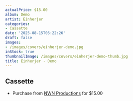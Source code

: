 ```yaml
---
actualPrice: $15.00
album: Demo
artist: Einherjer
categories:
- Cassette
date: '2025-08-15T05:22:26'
draft: false
images:
- /images/covers/einherjer-demo.jpg
inStock: true
thumbnailImage: /images/covers/einherjer-demo-thumb.jpg
title: Einherjer - Demo
---
```


## Cassette
* Purchase from [NWN Productions](http://shop.nwnprod.com/index.php?route=product/product&path=73&product_id=54335&sort=pd.name&order=ASC) for $15.00
